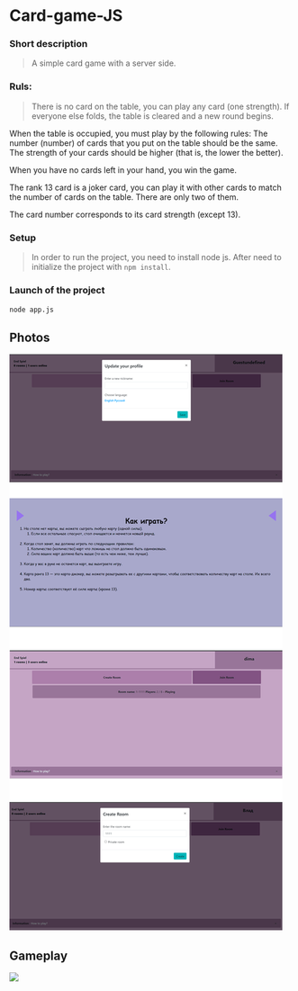 # Card-game-JS
### Short description
>A simple card game with a server side.

### Ruls:
>There is no card on the table, you can play any card (one strength).
If everyone else folds, the table is cleared and a new round begins.

When the table is occupied, you must play by the following rules:
The number (number) of cards that you put on the table should be the same.
The strength of your cards should be higher (that is, the lower the better).

When you have no cards left in your hand, you win the game.

The rank 13 card is a joker card, you can play it with other cards to match the number of cards on the table. There are only two of them.

The card number corresponds to its card strength (except 13).

### Setup

>In order to run the project, you need to install node js. After need to initialize the project with `npm install`.

### Launch of the project
```
node app.js
```
## Photos
<img src="https://github.com/CamyrauBTanke/CamyrauBTanke/blob/main/img/projects/card-game-js-1.png">

## Gameplay
<img src="https://github.com/CamyrauBTanke/CamyrauBTanke/blob/main/img/projects/card-game-js-2.gif">